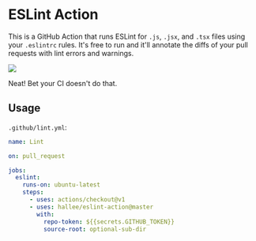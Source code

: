 # ESLint Action

This is a GitHub Action that runs ESLint for `.js`, `.jsx`, and `.tsx` files using your `.eslintrc` rules. It's free to run and it'll annotate the diffs of your pull requests with lint errors and warnings.

![](screenshots/annotation.png)

Neat! Bet your CI doesn't do that.

## Usage

`.github/lint.yml`:

```yml
name: Lint

on: pull_request

jobs:
  eslint:
    runs-on: ubuntu-latest
    steps:
      - uses: actions/checkout@v1
      - uses: hallee/eslint-action@master
        with:
          repo-token: ${{secrets.GITHUB_TOKEN}}
          source-root: optional-sub-dir
```
